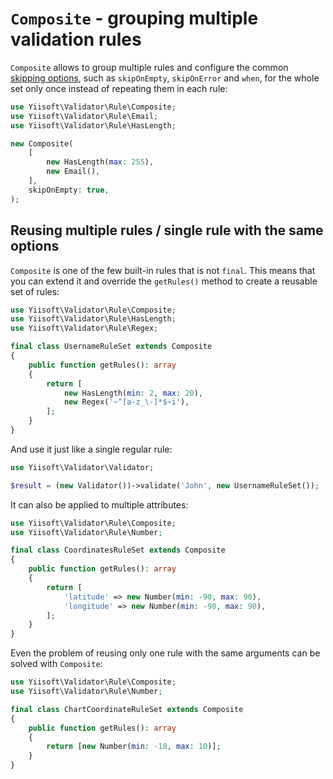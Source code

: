 # `Composite` - grouping multiple validation rules

`Composite` allows to group multiple rules and configure the common [skipping options], such as `skipOnEmpty`, 
`skipOnError` and `when`, for the whole set only once instead of repeating them in each rule:

```php
use Yiisoft\Validator\Rule\Composite;
use Yiisoft\Validator\Rule\Email;
use Yiisoft\Validator\Rule\HasLength;

new Composite(
    [
        new HasLength(max: 255),
        new Email(),
    ],
    skipOnEmpty: true,
);
```

## Reusing multiple rules / single rule with the same options

`Composite` is one of the few built-in rules that is not `final`. This means that you can extend it and override the
`getRules()` method to create a reusable set of rules:

```php
use Yiisoft\Validator\Rule\Composite;
use Yiisoft\Validator\Rule\HasLength;
use Yiisoft\Validator\Rule\Regex;

final class UsernameRuleSet extends Composite
{
    public function getRules(): array
    {
        return [
            new HasLength(min: 2, max: 20),
            new Regex('~^[a-z_\-]*$~i'),
        ];
    }
}
```

And use it just like a single regular rule:

```php
use Yiisoft\Validator\Validator;

$result = (new Validator())->validate('John', new UsernameRuleSet());
````

It can also be applied to multiple attributes:

```php
use Yiisoft\Validator\Rule\Composite;
use Yiisoft\Validator\Rule\Number;

final class CoordinatesRuleSet extends Composite
{
    public function getRules(): array
    {
        return [
            'latitude' => new Number(min: -90, max: 90),
            'longitude' => new Number(min: -90, max: 90),
        ];
    }
}
```

Even the problem of reusing only one rule with the same arguments can be solved with `Composite`:

```php
use Yiisoft\Validator\Rule\Composite;
use Yiisoft\Validator\Rule\Number;

final class ChartCoordinateRuleSet extends Composite
{
    public function getRules(): array
    {
        return [new Number(min: -10, max: 10)];
    }
}
```

[skipping options]: conditional-validation.md
